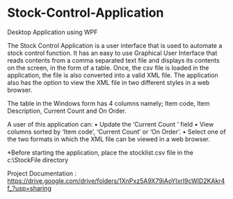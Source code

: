 # Stock-Control-Application
Desktop Application using WPF

The Stock Control Application is a user interface that is used to automate a stock control function. It has an easy to use 
Graphical User Interface that reads contents from a comma separated text file and displays its contents on the screen, in the form of a 
table. Once, the csv file is loaded in the application, the file is also converted into a valid XML file. The application also has the option 
to view the XML file in two different styles in a web browser. 

The table in the Windows form has 4 columns namely; Item code, Item Description, Current Count and On Order.

A user of this application can:
•	Update the ‘Current Count ’ field
•	View columns sorted by ‘Item code’, ‘Current Count’ or ‘On Order’.
•	Select one of the two formats in which the XML file can be viewed in a web browser.

*Before starting the application, place the stocklist.csv file in the c:\StockFile directory 

Project Documentation : 
https://drive.google.com/drive/folders/1XnPxz5A9X79iAoYIxrI9cWlD2KAkr4f_?usp=sharing


